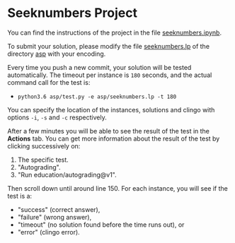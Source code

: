# Seeknumbers Project

You can find the instructions of the project in the file [seeknumbers.ipynb](seeknumbers.ipynb).

To submit your solution, please modify the file [seeknumbers.lp](asp/seeknumbers.lp) of the directory [asp](asp) with your encoding.

Every time you push a new commit, your solution will be tested automatically.
The timeout per instance is `180` seconds, and
the actual command call for the test is:
* ``python3.6 asp/test.py -e asp/seeknumbers.lp -t 180``

You can specify the location of the instances, solutions and clingo with options `-i`, `-s` and `-c` respectively.

After a few minutes you will be able to see the result of the test in the **Actions** tab.
You can get more information about the result of the test by clicking successively on:
1. The specific test.
2. "Autograding".
3. "Run education/autograding@v1".

Then scroll down until around line 150.
For each instance, you will see if the test is a:
* "success" (correct answer),
* "failure" (wrong answer),
* "timeout" (no solution found before the time runs out), or
* "error" (clingo error).
